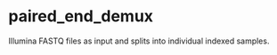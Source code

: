 paired_end_demux
================

Illumina FASTQ files as input and splits into individual indexed samples.
